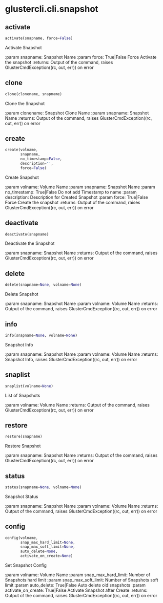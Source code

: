 
# glustercli.cli.snapshot


## activate
```python
activate(snapname, force=False)
```

Activate Snapshot

:param snapname: Snapshot Name
:param force: True|False Force Activate the snapshot
:returns: Output of the command, raises
 GlusterCmdException((rc, out, err)) on error


## clone
```python
clone(clonename, snapname)
```

Clone the Snapshot

:param clonename: Snapshot Clone Name
:param snapname: Snapshot Name
:returns: Output of the command, raises
 GlusterCmdException((rc, out, err)) on error


## create
```python
create(volname,
       snapname,
       no_timestamp=False,
       description='',
       force=False)
```

Create Snapshot

:param volname: Volume Name
:param snapname: Snapshot Name
:param no_timestamp: True|False Do not add Timestamp to name
:param description: Description for Created Snapshot
:param force: True|False Force Create the snapshot
:returns: Output of the command, raises
 GlusterCmdException((rc, out, err)) on error


## deactivate
```python
deactivate(snapname)
```

Deactivate the Snapshot

:param snapname: Snapshot Name
:returns: Output of the command, raises
 GlusterCmdException((rc, out, err)) on error


## delete
```python
delete(snapname=None, volname=None)
```

Delete Snapshot

:param snapname: Snapshot Name
:param volname: Volume Name
:returns: Output of the command, raises
 GlusterCmdException((rc, out, err)) on error


## info
```python
info(snapname=None, volname=None)
```

Snapshot Info

:param snapname: Snapshot Name
:param volname: Volume Name
:returns: Snapshot Info, raises
 GlusterCmdException((rc, out, err)) on error


## snaplist
```python
snaplist(volname=None)
```

List of Snapshots

:param volname: Volume Name
:returns: Output of the command, raises
 GlusterCmdException((rc, out, err)) on error


## restore
```python
restore(snapname)
```

Restore Snapshot

:param snapname: Snapshot Name
:returns: Output of the command, raises
 GlusterCmdException((rc, out, err)) on error


## status
```python
status(snapname=None, volname=None)
```

Snapshot Status

:param snapname: Snapshot Name
:param volname: Volume Name
:returns: Output of the command, raises
 GlusterCmdException((rc, out, err)) on error


## config
```python
config(volname,
       snap_max_hard_limit=None,
       snap_max_soft_limit=None,
       auto_delete=None,
       activate_on_create=None)
```

Set Snapshot Config

:param volname: Volume Name
:param snap_max_hard_limit: Number of Snapshots hard limit
:param snap_max_soft_limit: Number of Snapshots soft limit
:param auto_delete: True|False Auto delete old snapshots
:param activate_on_create: True|False Activate Snapshot after Create
:returns: Output of the command, raises
 GlusterCmdException((rc, out, err)) on error

